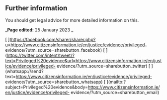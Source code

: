 ##  Further information

You should get legal advice for more detailed information on this.

_**Page edited:** 25 January 2023 _

[
](https://facebook.com/sharer/sharer.php?u=https://www.citizensinformation.ie/en/justice/evidence/privileged-
evidence/?utm_source=sharebutton_facebook) [
](https://twitter.com/intent/tweet/?text=Privileged%20evidence&url=https://www.citizensinformation.ie/en/justice/evidence/privileged-
evidence/?utm_source=sharebutton_twitter) [
](whatsapp://send?text=https://www.citizensinformation.ie/en/justice/evidence/privileged-
evidence/?utm_source=sharebutton_whatsapp) [
](mailto:?subject=Privileged%20evidence&body=https://www.citizensinformation.ie/en/justice/evidence/privileged-
evidence/?utm_source=sharebutton_email) [ ](javascript:void\(0\))
